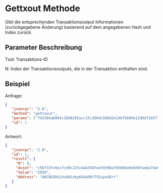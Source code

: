 # Gettxout Methode

Gibt die entsprechenden Transaktionsoutput Informationen (zurückgegebene Änderung) basierend auf dem angegebenen Hash und Index zurück.

## Parameter Beschreibung

Txid: Transaktions-ID

N: Index der Transaktionsoutputs, die in der Transaktion enthalten sind.

## Beispiel

Anfrage:

```json
{
   "jsonrpc": "2.0",
   "method": "gettxout",
   "params": ["f4250dab094c38d8265acc15c366dc508d2e14bf5699e12d9df26577ed74d657", 0],
   "id": 1
}
```

Antwort:

```json
{
   "jsonrpc": "2.0",
   "id": 1,
   "result": {
     "N": 0,
     "Asset": "c56f33fc6ecfcd0c225c4ab356fee59390af8560be0e930faebe74a6daff7c9b",
     "Value": "2950",
     "Address": "AHCNSDkh2Xs66SzmyKGdoDKY752uyeXDrt"
   }
}
```